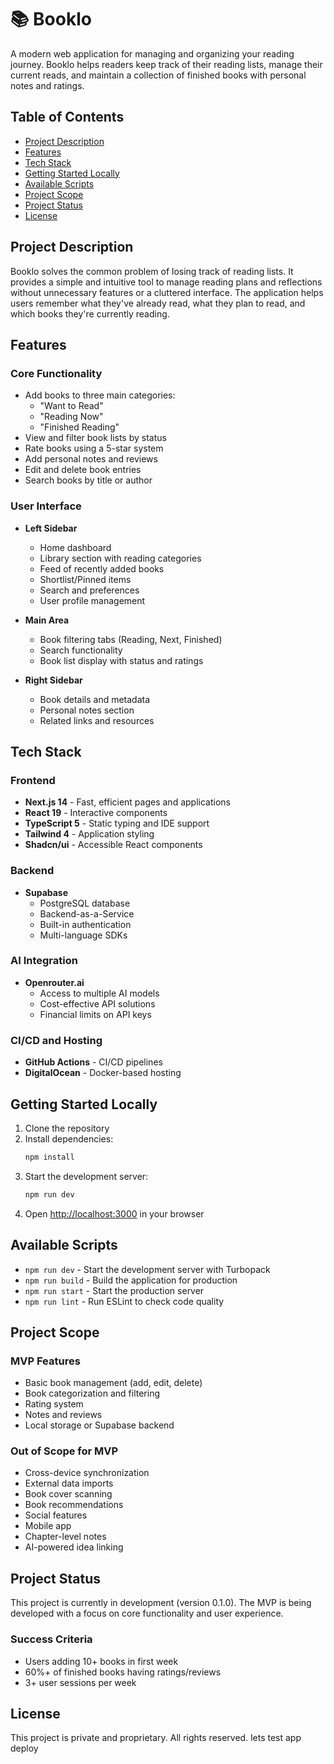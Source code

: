 # 📚 Booklo

A modern web application for managing and organizing your reading journey. Booklo helps readers keep track of their reading lists, manage their current reads, and maintain a collection of finished books with personal notes and ratings.

## Table of Contents
- [Project Description](#project-description)
- [Features](#features)
- [Tech Stack](#tech-stack)
- [Getting Started Locally](#getting-started-locally)
- [Available Scripts](#available-scripts)
- [Project Scope](#project-scope)
- [Project Status](#project-status)
- [License](#license)

## Project Description

Booklo solves the common problem of losing track of reading lists. It provides a simple and intuitive tool to manage reading plans and reflections without unnecessary features or a cluttered interface. The application helps users remember what they've already read, what they plan to read, and which books they're currently reading.

## Features

### Core Functionality
- Add books to three main categories:
  - "Want to Read"
  - "Reading Now"
  - "Finished Reading"
- View and filter book lists by status
- Rate books using a 5-star system
- Add personal notes and reviews
- Edit and delete book entries
- Search books by title or author

### User Interface
- **Left Sidebar**
  - Home dashboard
  - Library section with reading categories
  - Feed of recently added books
  - Shortlist/Pinned items
  - Search and preferences
  - User profile management

- **Main Area**
  - Book filtering tabs (Reading, Next, Finished)
  - Search functionality
  - Book list display with status and ratings

- **Right Sidebar**
  - Book details and metadata
  - Personal notes section
  - Related links and resources

## Tech Stack

### Frontend
- **Next.js 14** - Fast, efficient pages and applications
- **React 19** - Interactive components
- **TypeScript 5** - Static typing and IDE support
- **Tailwind 4** - Application styling
- **Shadcn/ui** - Accessible React components

### Backend
- **Supabase**
  - PostgreSQL database
  - Backend-as-a-Service
  - Built-in authentication
  - Multi-language SDKs

### AI Integration
- **Openrouter.ai**
  - Access to multiple AI models
  - Cost-effective API solutions
  - Financial limits on API keys

### CI/CD and Hosting
- **GitHub Actions** - CI/CD pipelines
- **DigitalOcean** - Docker-based hosting

## Getting Started Locally

1. Clone the repository
2. Install dependencies:
   ```bash
   npm install
   ```
3. Start the development server:
   ```bash
   npm run dev
   ```
4. Open [http://localhost:3000](http://localhost:3000) in your browser

## Available Scripts

- `npm run dev` - Start the development server with Turbopack
- `npm run build` - Build the application for production
- `npm run start` - Start the production server
- `npm run lint` - Run ESLint to check code quality

## Project Scope

### MVP Features
- Basic book management (add, edit, delete)
- Book categorization and filtering
- Rating system
- Notes and reviews
- Local storage or Supabase backend

### Out of Scope for MVP
- Cross-device synchronization
- External data imports
- Book cover scanning
- Book recommendations
- Social features
- Mobile app
- Chapter-level notes
- AI-powered idea linking

## Project Status

This project is currently in development (version 0.1.0). The MVP is being developed with a focus on core functionality and user experience.

### Success Criteria
- Users adding 10+ books in first week
- 60%+ of finished books having ratings/reviews
- 3+ user sessions per week

## License

This project is private and proprietary. All rights reserved.
lets test app deploy
